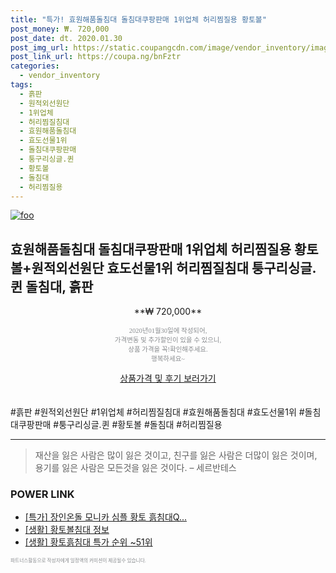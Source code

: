 ```yaml
--- 
title: "특가! 효원해품돌침대 돌침대쿠팡판매 1위업체 허리찜질용 황토볼" 
post_money: ₩. 720,000 
post_date: dt. 2020.01.30 
post_img_url: https://static.coupangcdn.com/image/vendor_inventory/images/2018/09/04/14/2/cba9f861-b190-4076-8264-5dc2d6e8d9cb.jpg 
post_link_url: https://coupa.ng/bnFztr 
categories: 
  - vendor_inventory 
tags: 
  - 흙판 
  - 원적외선원단 
  - 1위업체 
  - 허리찜질침대 
  - 효원해품돌침대 
  - 효도선물1위 
  - 돌침대쿠팡판매 
  - 퉁구리싱글.퀸 
  - 황토볼 
  - 돌침대 
  - 허리찜질용 
--- 
```

[![foo](https://static.coupangcdn.com/image/vendor_inventory/images/2018/09/04/14/2/cba9f861-b190-4076-8264-5dc2d6e8d9cb.jpg)](https://coupa.ng/bnFztr) 

## 효원해품돌침대 돌침대쿠팡판매 1위업체 허리찜질용 황토볼+원적외선원단 효도선물1위 허리찜질침대 퉁구리싱글.퀸 돌침대, 흙판 
<p style="text-align: center;">**₩ 720,000**</p> 
<p style="text-align: center;"><span style="color: #898c8f; font-family: Georgia,Times,serif; font-size: 0.75em;">2020년01월30일에 작성되어, <br>가격변동 및 추가할인이 있을 수 있으니,<br> 상품 가격을 꼭!확인해주세요.<br>행복하세요~</span> 
</p>	 
<div markdown="0" style="text-align: center;"><a href="https://coupa.ng/bnFztr" class="btn btn--success">상품가격 및 후기 보러가기</a></div> 
<br><br> 
  #흙판 #원적외선원단 #1위업체 #허리찜질침대 #효원해품돌침대 #효도선물1위 #돌침대쿠팡판매 #퉁구리싱글.퀸 #황토볼 #돌침대 #허리찜질용 
<hr> 

> 재산을 잃은 사람은 많이 잃은 것이고, 친구를 잃은 사람은 더많이 잃은 것이며, 용기를 잃은 사람은 모든것을 잃은 것이다. – 세르반테스 


### POWER LINK

* <a href="https://blog.naver.com/santokki14/221789822611" target="_blank">[특가] 장인온돌 모니카 심플 황토 흙침대Q...</a>
* <a href="https://blog.naver.com/fasyy4321/221763689180" target="_blank"> [생활] 황토볼침대 정보 </a>
* <a href="https://blog.naver.com/sakai111/221789661565" target="_blank"> [생활] 황토흙침대 특가 순위 ~51위</a>

<span style="color: #898c8f; font-family: Georgia,Times,serif; font-size: 0.55em;">파트너스활동으로 작성자에게 일정액의 커미션이 제공될수 있습니다.</span> 
